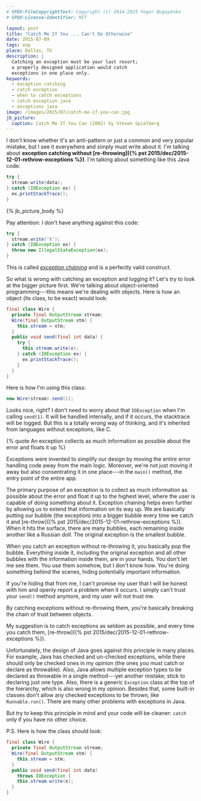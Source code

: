 ```yaml
---
# SPDX-FileCopyrightText: Copyright (c) 2014-2025 Yegor Bugayenko
# SPDX-License-Identifier: MIT

layout: post
title: "Catch Me If You ... Can't Do Otherwise"
date: 2015-07-09
tags: oop
place: Dallas, TX
description: |
  Catching an exception must be your last resort;
  a properly designed application would catch
  exceptions in one place only.
keywords:
  - exception catching
  - catch exception
  - when to catch exceptions
  - catch exception java
  - exceptions java
image: /images/2015/07/catch-me-if-you-can.jpg
jb_picture:
  caption: Catch Me If You Can (2002) by Steven Spielberg
---
```


I don't know whether it's an anti-pattern or just a common and very popular
mistake, but I see it everywhere and simply must write about it. I'm talking
about **exception catching without
[re-throwing]({% pst 2015/dec/2015-12-01-rethrow-exceptions %})**. I'm talking about something like
this Java code:

```java
try {
  stream.write(data);
} catch (IOException ex) {
  ex.printStackTrace();
}
```

<!--more-->

{% jb_picture_body %}

Pay attention: I don't have anything against this code:

```java
try {
  stream.write('X');
} catch (IOException ex) {
  throw new IllegalStateException(ex);
}
```

This is called [_exception chaining_](https://en.wikipedia.org/wiki/Exception_chaining)
and is a perfectly valid construct.

So what is wrong with catching an exception and logging it? Let's try to
look at the bigger picture first. We're talking about object-oriented
programming---this means we're dealing with objects. Here is
how an object (its class, to be exact) would look:

```java
final class Wire {
  private final OutputStream stream;
  Wire(final OutputStream stm) {
    this.stream = stm;
  }
  public void send(final int data) {
    try {
      this.stream.write(x);
    } catch (IOException ex) {
      ex.printStackTrace();
    }
  }
}
```

Here is how I'm using this class:

```java
new Wire(stream).send(1);
```

Looks nice, right? I don't need to worry about that `IOException` when I'm
calling `send(1)`. It will be handled internally, and if it occurs, the stacktrace
will be logged. But this is a totally wrong way of thinking, and it's inherited
from languages without exceptions, like C.

{% quote An exception collects as much information as possible about the error and floats it up %}

Exceptions were invented to simplify our design by moving the entire
error handling code away from the main logic. Moreover, we're not just moving it away but
also consentrating it in one place---in the `main()` method, the entry
point of the entire app.

The primary purpose of an exception is to collect as much information as possible
about the error and float it up to the highest level, where the user
is capable of doing something about it. Exception chaining helps even
further by allowing us to extend that information on its way up. We are basically
putting our bubble (the exception) into a bigger bubble every time we
catch it and
[re-throw]({% pst 2015/dec/2015-12-01-rethrow-exceptions %}).
When it hits the surface, there are many bubbles, each remaining
inside another like a Russian doll. The original exception is the
smallest bubble.

When you catch an exception without re-throwing it, you basically pop the bubble.
Everything inside it, including the original exception and all other bubbles
with the information inside them, are in your hands.
You don't let me see them. You use them somehow, but I don't know how. You're
doing something behind the scenes, hiding potentially important information.

If you're hiding that from me, I can't promise my user that I will be honest
with him and openly report a problem when it occurs. I simply can't
trust your `send()` method anymore, and my user will not trust me.

By catching exceptions without re-throwing them, you're basically breaking the
chain of trust between objects.

My suggestion is to catch exceptions as seldom as possible, and every time
you catch them,
[re-throw]({% pst 2015/dec/2015-12-01-rethrow-exceptions %}).

Unfortunately, the design of Java goes against this principle in many places.
For example, Java has checked and un-checked exceptions, while there should only
be checked ones in my opinion (the ones you must catch or declare
as throwable). Also, Java allows multiple exception types to be declared
as throwable in a single method---yet another mistake; stick to declaring just
one type. Also, there is a generic `Exception` class at the top of the hierarchy,
which is also wrong in my opinion. Besides that, some built-in classes don't
allow any checked exceptions to be thrown, like `Runnable.run()`. There
are many other problems with exceptions in Java.

But try to keep this principle in mind and your code will be cleaner: `catch` only if you have no other choice.

P.S. Here is how the class should look:

```java
final class Wire {
  private final OutputStream stream;
  Wire(final OutputStream stm) {
    this.stream = stm;
  }
  public void send(final int data)
    throws IOException {
    this.stream.write(x);
  }
}
```
